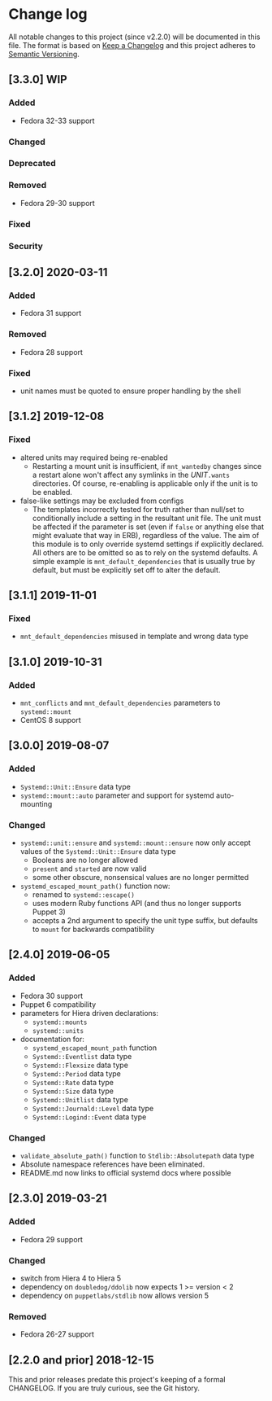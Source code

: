 <!--
This file is part of the doubledog-systemd Puppet module.
Copyright 2018-2020 John Florian
SPDX-License-Identifier: GPL-3.0-or-later

Template

## [VERSION] WIP
### Added
### Changed
### Deprecated
### Removed
### Fixed
### Security

-->

# Change log

All notable changes to this project (since v2.2.0) will be documented in this file.  The format is based on [Keep a Changelog](http://keepachangelog.com/en/1.0.0/) and this project adheres to [Semantic Versioning](http://semver.org).

## [3.3.0] WIP
### Added
- Fedora 32-33 support
### Changed
### Deprecated
### Removed
- Fedora 29-30 support
### Fixed
### Security

## [3.2.0] 2020-03-11
### Added
- Fedora 31 support
### Removed
- Fedora 28 support
### Fixed
- unit names must be quoted to ensure proper handling by the shell

## [3.1.2] 2019-12-08
### Fixed
- altered units may required being re-enabled
    - Restarting a mount unit is insufficient, if `mnt_wantedby` changes since a restart alone won't affect any symlinks in the *UNIT*`.wants` directories.  Of course, re-enabling is applicable only if the unit is to be enabled.
- false-like settings may be excluded from configs
    - The templates incorrectly tested for truth rather than null/set to conditionally include a setting in the resultant unit file.  The unit must be affected if the parameter is set (even if `false` or anything else that might evaluate that way in ERB), regardless of the value.  The aim of this module is to only override systemd settings if explicitly declared.  All others are to be omitted so as to rely on the systemd defaults.  A simple example is `mnt_default_dependencies` that is usually true by default, but must be explicitly set off to alter the default.

## [3.1.1] 2019-11-01
### Fixed
- `mnt_default_dependencies` misused in template and wrong data type

## [3.1.0] 2019-10-31
### Added
- `mnt_conflicts` and `mnt_default_dependencies` parameters to `systemd::mount`
- CentOS 8 support

## [3.0.0] 2019-08-07
### Added
- `Systemd::Unit::Ensure` data type
- `systemd::mount::auto` parameter and support for systemd auto-mounting
### Changed
- `systemd::unit::ensure` and `systemd::mount::ensure` now only accept values of the `Systemd::Unit::Ensure` data type
    - Booleans are no longer allowed
    - `present` and `started` are now valid
    - some other obscure, nonsensical values are no longer permitted
- `systemd_escaped_mount_path()` function now:
    - renamed to `systemd::escape()`
    - uses modern Ruby functions API (and thus no longer supports Puppet 3)
    - accepts a 2nd argument to specify the unit type suffix, but defaults to `mount` for backwards compatibility

## [2.4.0] 2019-06-05
### Added
- Fedora 30 support
- Puppet 6 compatibility
- parameters for Hiera driven declarations:
    - `systemd::mounts`
    - `systemd::units`
- documentation for:
    - `systemd_escaped_mount_path` function
    - `Systemd::Eventlist` data type
    - `Systemd::Flexsize` data type
    - `Systemd::Period` data type
    - `Systemd::Rate` data type
    - `Systemd::Size` data type
    - `Systemd::Unitlist` data type
    - `Systemd::Journald::Level` data type
    - `Systemd::Logind::Event` data type
### Changed
- `validate_absolute_path()` function to `Stdlib::Absolutepath` data type
- Absolute namespace references have been eliminated.
- README.md now links to official systemd docs where possible

## [2.3.0] 2019-03-21
### Added
- Fedora 29 support
### Changed
- switch from Hiera 4 to Hiera 5
- dependency on `doubledog/ddolib` now expects 1 >= version < 2
- dependency on `puppetlabs/stdlib` now allows version 5
### Removed
- Fedora 26-27 support

## [2.2.0 and prior] 2018-12-15

This and prior releases predate this project's keeping of a formal CHANGELOG.  If you are truly curious, see the Git history.
